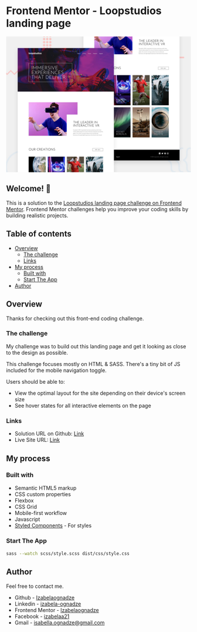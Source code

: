 # Frontend Mentor - Loopstudios landing page

![Design preview for the Loopstudios landing page coding challenge](./design/desktop-preview.jpg)

## Welcome! 👋

This is a solution to the [Loopstudios landing page challenge on Frontend Mentor](https://www.frontendmentor.io/challenges/loopstudios-landing-page-N88J5Onjw). Frontend Mentor challenges help you improve your coding skills by building realistic projects.

## Table of contents

- [Overview](#overview)
  - [The challenge](#the-challenge)
  - [Links](#links)
- [My process](#my-process)
  - [Built with](#built-with)
  - [Start The App](#start-the-app)
- [Author](#author)

## Overview

Thanks for checking out this front-end coding challenge.

### The challenge

My challenge was to build out this landing page and get it looking as close to the design as possible.

This challenge focuses mostly on HTML & SASS. There's a tiny bit of JS included for the mobile navigation toggle.

Users should be able to:

- View the optimal layout for the site depending on their device's screen size
- See hover states for all interactive elements on the page

### Links

- Solution URL on Github: [Link](https://github.com/Izabelaognadze/loopstudios-landing-page-main)
- Live Site URL: [Link](https://izabelaognadze.github.io/loopstudios-landing-page-main/)

## My process

### Built with

- Semantic HTML5 markup
- CSS custom properties
- Flexbox
- CSS Grid
- Mobile-first workflow
- Javascript
- [Styled Components](https://styled-components.com/) - For styles

### Start The App

```bash
sass --watch scss/style.scss dist/css/style.css
```

## Author

Feel free to contact me.

- Github - [Izabelaognadze](https://github.com/Izabelaognadze)
- Linkedin - [izabela-ognadze](https://www.linkedin.com/in/izabela-ognadze/)
- Frontend Mentor - [Izabelaognadze](https://www.frontendmentor.io/profile/Izabelaognadze)
- Facebook - [izabelaa21](https://www.facebook.com/izabelaa21)
- Gmail - [isabella.ognadze@gmail.com](mailto:isabella.ognadze@gmail.com)
